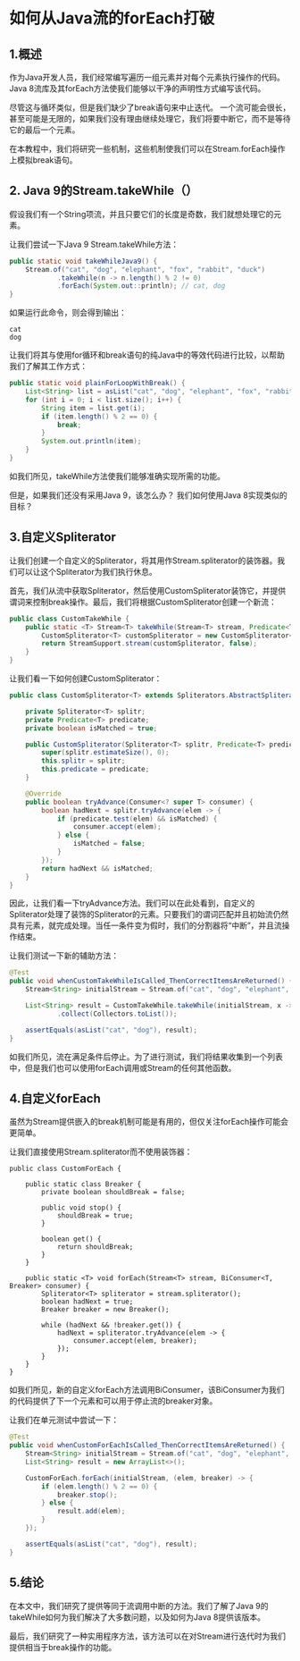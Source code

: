 # 如何从Java流的forEach打破

## 1.概述
作为Java开发人员，我们经常编写遍历一组元素并对每个元素执行操作的代码。 Java 8流库及其forEach方法使我们能够以干净的声明性方式编写该代码。

尽管这与循环类似，但是我们缺少了break语句来中止迭代。 一个流可能会很长，甚至可能是无限的，如果我们没有理由继续处理它，我们将要中断它，而不是等待它的最后一个元素。


在本教程中，我们将研究一些机制，这些机制使我们可以在Stream.forEach操作上模拟break语句。

## 2. Java 9的Stream.takeWhile（）
假设我们有一个String项流，并且只要它们的长度是奇数，我们就想处理它的元素。

让我们尝试一下Java 9 Stream.takeWhile方法：

```java
public static void takeWhileJava9() {
    Stream.of("cat", "dog", "elephant", "fox", "rabbit", "duck")
            .takeWhile(n -> n.length() % 2 != 0)
            .forEach(System.out::println); // cat, dog
}
```

如果运行此命令，则会得到输出：

```
cat
dog
```


让我们将其与使用for循环和break语句的纯Java中的等效代码进行比较，以帮助我们了解其工作方式：

```java
public static void plainForLoopWithBreak() {
    List<String> list = asList("cat", "dog", "elephant", "fox", "rabbit", "duck");
    for (int i = 0; i < list.size(); i++) {
        String item = list.get(i);
        if (item.length() % 2 == 0) {
            break;
        }
        System.out.println(item);
    }
}
```

如我们所见，takeWhile方法使我们能够准确实现所需的功能。

但是，如果我们还没有采用Java 9，该怎么办？ 我们如何使用Java 8实现类似的目标？

## 3.自定义Spliterator
让我们创建一个自定义的Spliterator，将其用作Stream.spliterator的装饰器。我们可以让这个Spliterator为我们执行休息。

首先，我们从流中获取Spliterator，然后使用CustomSpliterator装饰它，并提供谓词来控制break操作。最后，我们将根据CustomSpliterator创建一个新流：

```java
public class CustomTakeWhile {
    public static <T> Stream<T> takeWhile(Stream<T> stream, Predicate<T> predicate) {
        CustomSpliterator<T> customSpliterator = new CustomSpliterator<>(stream.spliterator(), predicate);
        return StreamSupport.stream(customSpliterator, false);
    }
}
```

让我们看一下如何创建CustomSpliterator：

```java
public class CustomSpliterator<T> extends Spliterators.AbstractSpliterator<T> {

    private Spliterator<T> splitr;
    private Predicate<T> predicate;
    private boolean isMatched = true;

    public CustomSpliterator(Spliterator<T> splitr, Predicate<T> predicate) {
        super(splitr.estimateSize(), 0);
        this.splitr = splitr;
        this.predicate = predicate;
    }

    @Override
    public boolean tryAdvance(Consumer<? super T> consumer) {
        boolean hadNext = splitr.tryAdvance(elem -> {
            if (predicate.test(elem) && isMatched) {
                consumer.accept(elem);
            } else {
                isMatched = false;
            }
        });
        return hadNext && isMatched;
    }
}
```

因此，让我们看一下tryAdvance方法。我们可以在此处看到，自定义的Spliterator处理了装饰的Spliterator的元素。只要我们的谓词匹配并且初始流仍然具有元素，就完成处理。当任一条件变为假时，我们的分割器将“中断”，并且流操作结束。

让我们测试一下新的辅助方法：

```java
@Test
public void whenCustomTakeWhileIsCalled_ThenCorrectItemsAreReturned() {
    Stream<String> initialStream = Stream.of("cat", "dog", "elephant", "fox", "rabbit", "duck");

    List<String> result = CustomTakeWhile.takeWhile(initialStream, x -> x.length() % 2 != 0)
            .collect(Collectors.toList());

    assertEquals(asList("cat", "dog"), result);
}
```

如我们所见，流在满足条件后停止。为了进行测试，我们将结果收集到一个列表中，但是我们也可以使用forEach调用或Stream的任何其他函数。

## 4.自定义forEach
虽然为Stream提供嵌入的break机制可能是有用的，但仅关注forEach操作可能会更简单。

让我们直接使用Stream.spliterator而不使用装饰器：

```
public class CustomForEach {

    public static class Breaker {
        private boolean shouldBreak = false;

        public void stop() {
            shouldBreak = true;
        }

        boolean get() {
            return shouldBreak;
        }
    }

    public static <T> void forEach(Stream<T> stream, BiConsumer<T, Breaker> consumer) {
        Spliterator<T> spliterator = stream.spliterator();
        boolean hadNext = true;
        Breaker breaker = new Breaker();

        while (hadNext && !breaker.get()) {
            hadNext = spliterator.tryAdvance(elem -> {
                consumer.accept(elem, breaker);
            });
        }
    }
}
```

如我们所见，新的自定义forEach方法调用BiConsumer，该BiConsumer为我们的代码提供了下一个元素和可以用于停止流的breaker对象。

让我们在单元测试中尝试一下：

```java
@Test
public void whenCustomForEachIsCalled_ThenCorrectItemsAreReturned() {
    Stream<String> initialStream = Stream.of("cat", "dog", "elephant", "fox", "rabbit", "duck");
    List<String> result = new ArrayList<>();

    CustomForEach.forEach(initialStream, (elem, breaker) -> {
        if (elem.length() % 2 == 0) {
            breaker.stop();
        } else {
            result.add(elem);
        }
    });

    assertEquals(asList("cat", "dog"), result);
}
```

## 5.结论
在本文中，我们研究了提供等同于流调用中断的方法。我们了解了Java 9的takeWhile如何为我们解决了大多数问题，以及如何为Java 8提供该版本。

最后，我们研究了一种实用程序方法，该方法可以在对Stream进行迭代时为我们提供相当于break操作的功能。
